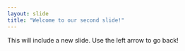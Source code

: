 ```yaml
---
layout: slide
title: "Welcome to our second slide!"
---
```

This will include a new slide.
Use the left arrow to go back!
